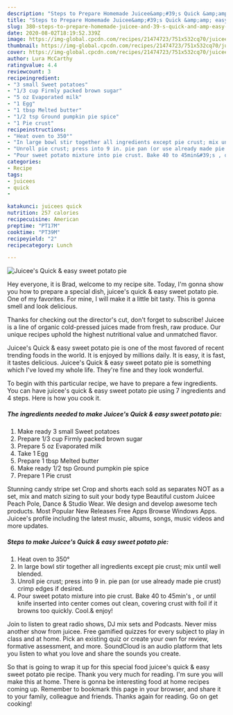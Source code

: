 ```yaml
---
description: "Steps to Prepare Homemade Juicee&amp;#39;s Quick &amp;amp; easy sweet potato pie"
title: "Steps to Prepare Homemade Juicee&amp;#39;s Quick &amp;amp; easy sweet potato pie"
slug: 380-steps-to-prepare-homemade-juicee-and-39-s-quick-and-amp-easy-sweet-potato-pie
date: 2020-08-02T18:19:52.339Z
image: https://img-global.cpcdn.com/recipes/21474723/751x532cq70/juicees-quick-easy-sweet-potato-pie-recipe-main-photo.jpg
thumbnail: https://img-global.cpcdn.com/recipes/21474723/751x532cq70/juicees-quick-easy-sweet-potato-pie-recipe-main-photo.jpg
cover: https://img-global.cpcdn.com/recipes/21474723/751x532cq70/juicees-quick-easy-sweet-potato-pie-recipe-main-photo.jpg
author: Lura McCarthy
ratingvalue: 4.4
reviewcount: 3
recipeingredient:
- "3 small Sweet potatoes"
- "1/3 cup Firmly packed brown sugar"
- "5 oz Evaporated milk"
- "1 Egg"
- "1 tbsp Melted butter"
- "1/2 tsp Ground pumpkin pie spice"
- "1 Pie crust"
recipeinstructions:
- "Heat oven to 350°"
- "In large bowl stir together all ingredients except pie crust; mix until well blended."
- "Unroll pie crust; press into 9 in. pie pan (or use already made pie crust) crimp edges if desired."
- "Pour sweet potato mixture into pie crust. Bake 40 to 45min&#39;s , or until knife inserted into center comes out clean, covering crust with foil if it browns too quickly. Cool.&amp; enjoy!"
categories:
- Recipe
tags:
- juicees
- quick
- 

katakunci: juicees quick  
nutrition: 257 calories
recipecuisine: American
preptime: "PT17M"
cooktime: "PT39M"
recipeyield: "2"
recipecategory: Lunch

---
```



![Juicee&#39;s Quick &amp; easy sweet potato pie](https://img-global.cpcdn.com/recipes/21474723/751x532cq70/juicees-quick-easy-sweet-potato-pie-recipe-main-photo.jpg)

Hey everyone, it is Brad, welcome to my recipe site. Today, I'm gonna show you how to prepare a special dish, juicee&#39;s quick &amp; easy sweet potato pie. One of my favorites. For mine, I will make it a little bit tasty. This is gonna smell and look delicious.

Thanks for checking out the director&#39;s cut, don&#39;t forget to subscribe! Juicee is a line of organic cold-pressed juices made from fresh, raw produce. Our unique recipes uphold the highest nutritional value and unmatched flavor.

Juicee&#39;s Quick &amp; easy sweet potato pie is one of the most favored of recent trending foods in the world. It is enjoyed by millions daily. It is easy, it is fast, it tastes delicious. Juicee&#39;s Quick &amp; easy sweet potato pie is something which I've loved my whole life. They're fine and they look wonderful.


To begin with this particular recipe, we have to prepare a few ingredients. You can have juicee&#39;s quick &amp; easy sweet potato pie using 7 ingredients and 4 steps. Here is how you cook it.

<!--inarticleads1-->

##### The ingredients needed to make Juicee&#39;s Quick &amp; easy sweet potato pie:

1. Make ready 3 small Sweet potatoes
1. Prepare 1/3 cup Firmly packed brown sugar
1. Prepare 5 oz Evaporated milk
1. Take 1 Egg
1. Prepare 1 tbsp Melted butter
1. Make ready 1/2 tsp Ground pumpkin pie spice
1. Prepare 1 Pie crust


Stunning candy stripe set Crop and shorts each sold as separates NOT as a set, mix and match sizing to suit your body type Beautiful custom Juicee Peach Pole, Dance &amp; Studio Wear. We design and develop awesome tech products. Most Popular New Releases Free Apps Browse Windows Apps. Juicee&#39;s profile including the latest music, albums, songs, music videos and more updates. 

<!--inarticleads2-->

##### Steps to make Juicee&#39;s Quick &amp; easy sweet potato pie:

1. Heat oven to 350°
1. In large bowl stir together all ingredients except pie crust; mix until well blended.
1. Unroll pie crust; press into 9 in. pie pan (or use already made pie crust) crimp edges if desired.
1. Pour sweet potato mixture into pie crust. Bake 40 to 45min&#39;s , or until knife inserted into center comes out clean, covering crust with foil if it browns too quickly. Cool.&amp; enjoy!


Join to listen to great radio shows, DJ mix sets and Podcasts. Never miss another show from juicee. Free gamified quizzes for every subject to play in class and at home. Pick an existing quiz or create your own for review, formative assessment, and more. SoundCloud is an audio platform that lets you listen to what you love and share the sounds you create. 

So that is going to wrap it up for this special food juicee&#39;s quick &amp; easy sweet potato pie recipe. Thank you very much for reading. I'm sure you will make this at home. There is gonna be interesting food at home recipes coming up. Remember to bookmark this page in your browser, and share it to your family, colleague and friends. Thanks again for reading. Go on get cooking!
